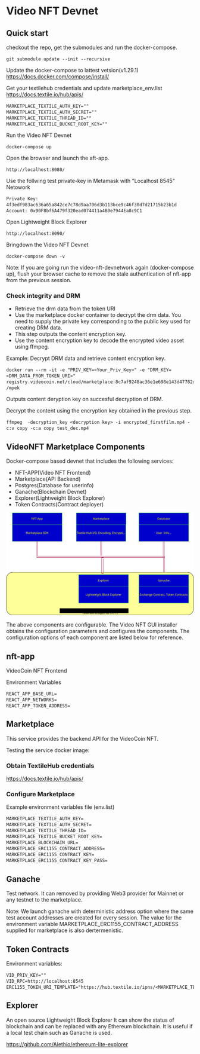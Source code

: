 # Video NFT Devnet

## Quick start
checkout the repo, get the submodules and run the docker-compose.
```
git submodule update --init --recursive
```
Update the docker-compose to lattest vetsion(v1.29.1)  
https://docs.docker.com/compose/install/


Get your textilehub credentials and update marketplace_env.list  
https://docs.textile.io/hub/apis/
```
MARKETPLACE_TEXTILE_AUTH_KEY=""
MARKETPLACE_TEXTILE_AUTH_SECRET=""
MARKETPLACE_TEXTILE_THREAD_ID=""
MARKETPLACE_TEXTILE_BUCKET_ROOT_KEY=""
```

Run the Video NFT Devnet

```
docker-compose up
```

Open the browser and launch the aft-app.
```
http://localhost:8080/
```

Use the follwing test private-key in Metamask with "Localhost 8545" Netowork
```
Private Key: 4f3edf983ac636a65a842ce7c78d9aa706d3b113bce9c46f30d7d21715b23b1d
Account: 0x90F8bf6A479f320ead074411a4B0e7944Ea8c9C1

```

Open Lightweight Block Explorer
```
http://localhost:8090/
```

Bringdown the Video NFT Devnet
```
docker-compose down -v
```
Note: If you are going run the video-nft-devnetwork again (docker-compose up), flush your browser cache to remove the stale authentication of nft-app from the previous session.

### Check integrity and DRM

* Retrieve the drm data from the token URI
* Use the marketplace docker container to decrypt the drm data. You need to supply the private key corresponding to the public key used for creating DRM data.
* This step outputs the content encryption key.
* Use the content encryption key to decode the encrypted video asset using ffmpeg.

Example: Decrypt DRM data and retrieve content encryption key.
```
docker run --rm -it -e "PRIV_KEY=<Your_Priv_Key>" -e "DRM_KEY=<DRM_DATA_FROM_TOKEN_URI>" registry.videocoin.net/cloud/marketplace:8c7af9248ac36e1e698e143d47782ddf2e4b2d7d /mpek
```
Outputs content deryption key on succesful decryption of DRM.

Decrypt the content using the encryption key obtained in the previous step.
```
ffmpeg  -decryption_key <decryption key> -i encrypted_firstfilm.mp4 -c:v copy -c:a copy test_dec.mp4
```

## VideoNFT Marketplace Components
Docker-compose based devnet that includes the following services:
* NFT-APP(Video NFT Frontend)
* Marketplace(API Backend)
* Postgres(Database for userinfo)
* Ganache(Blockchain Devnet)
* Explorer(Lightweight Block Explorer)
* Token Contracts(Contract deployer)

![Video NFT Devenet](./docs/devnet.drawio.svg)



The above components are configurable. The Video NFT GUI installer obtains the configuration parameters and configures the components. The configuration options of each component are listed below for reference.

## nft-app
VideoCoin NFT Frontend

Environment Variables
```
REACT_APP_BASE_URL=
REACT_APP_NETWORKS=
REACT_APP_TOKEN_ADDRESS=
```
## Marketplace
This service provides the backend API for the VideoCoin NFT.

Testing the service docker image:

### Obtain TextileHub credentials
https://docs.textile.io/hub/apis/

### Configure Marketplace
Example environment variables file (env.list)
```
MARKETPLACE_TEXTILE_AUTH_KEY=
MARKETPLACE_TEXTILE_AUTH_SECRET=
MARKETPLACE_TEXTILE_THREAD_ID=
MARKETPLACE_TEXTILE_BUCKET_ROOT_KEY=
MARKETPLACE_BLOCKCHAIN_URL=
MARKETPLACE_ERC1155_CONTRACT_ADDRESS=
MARKETPLACE_ERC1155_CONTRACT_KEY=
MARKETPLACE_ERC1155_CONTRACT_KEY_PASS=
```

## Ganache
Test network.
It can removed by providing Web3 provider for Mainnet or any testnet to the marketplace.

Note: We launch ganache with deterministic address option where the same test account addresses are created for every session. The value for the environment variable MARKETPLACE_ERC1155_CONTRACT_ADDRESS supplied for marketplace is also dertermenistic. 
## Token Contracts
Environment variables:
```
VID_PRIV_KEY=""
VID_RPC=http://localhost:8545
ERC1155_TOKEN_URI_TEMPLATE="https://hub.textile.io/ipns/<MARKETPLACE_TEXTILE_BUCKET_ROOT_KEY>/1.json"
```

## Explorer
An open source Lightweight Block Explorer
It can show the status of blockchain and can be replaced with any Ethereum blockchain. It is useful if a local test chain such as Ganache is used.

https://github.com/Alethio/ethereum-lite-explorer